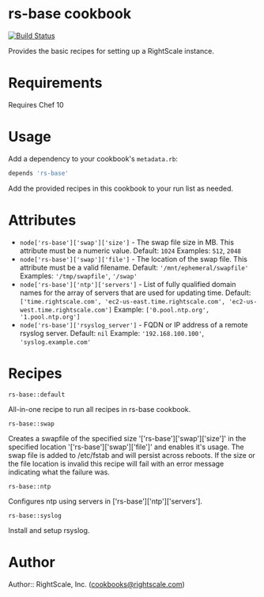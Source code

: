 # rs-base cookbook

[![Build Status](https://travis-ci.org/rightscale-cookbooks/rs-base.png?branch=master)](https://travis-ci.org/rightscale-cookbooks/rs-base)

Provides the basic recipes for setting up a RightScale instance.

# Requirements

Requires Chef 10

# Usage

Add a dependency to your cookbook's `metadata.rb`:

```ruby
depends 'rs-base'
```

Add the provided recipes in this cookbook to your run list as needed.

# Attributes

* `node['rs-base']['swap']['size']` - The swap file size in MB. This attribute must be a numeric value.
Default: `1024`  Examples: `512`, `2048`
* `node['rs-base']['swap']['file']` - The location of the swap file. This attribute must be a valid filename.
Default: `'/mnt/ephemeral/swapfile'`  Examples: `'/tmp/swapfile'`, `'/swap'`
* `node['rs-base']['ntp']['servers']` - List of fully qualified domain names for the array of servers that are used for
updating time.  Default: `['time.rightscale.com', 'ec2-us-east.time.rightscale.com', 'ec2-us-west.time.rightscale.com']`
Example: `['0.pool.ntp.org', '1.pool.ntp.org']`
* `node['rs-base']['rsyslog_server']` - FQDN or IP address of a remote rsyslog server. Default: `nil`
Example: `'192.168.100.100'`, `'syslog.example.com'`

# Recipes

`rs-base::default`

All-in-one recipe to run all recipes in rs-base cookbook.

`rs-base::swap`

Creates a swapfile of the specified size '['rs-base']['swap']['size']' in the
specified location '['rs-base']['swap']['file']' and enables it's usage.
The swap file is added to /etc/fstab and will persist across reboots.  If the size or the
file location is invalid this recipe will fail with an error message indicating what the
failure was.

`rs-base::ntp`

Configures ntp using servers in ['rs-base']['ntp']['servers'].

`rs-base::syslog`

Install and setup rsyslog.

# Author

Author:: RightScale, Inc. (<cookbooks@rightscale.com>)
